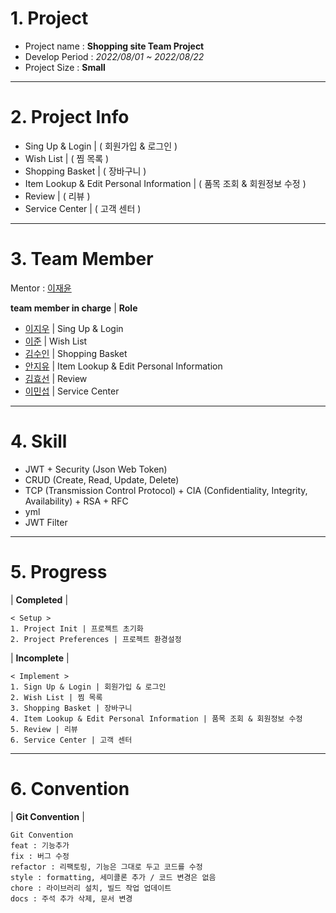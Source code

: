 <!--Header-->
# 1. Project
- Project name : **Shopping site Team Project**
- Develop Period : *2022/08/01 ~ 2022/08/22*
- Project Size : **Small**
---
# 2. Project Info
- Sing Up & Login | ( 회원가입 & 로그인 )
- Wish List | ( 찜 목록 )
- Shopping Basket | ( 장바구니 )
- Item Lookup & Edit Personal Information | ( 품목 조회 & 회원정보 수정 )
- Review | ( 리뷰 )
- Service Center | ( 고객 센터 )
---
# 3. Team Member
Mentor : [이재윤](https://github.com/sosow0212)

**team member in charge** | **Role**

- [이지우](https://github.com/CordHouse) | Sing Up & Login
- [이준](https://github.com/JuneBori) | Wish List
- [김수인](https://github.com/lsuinl) | Shopping Basket
- [안지유](https://github.com/zzzzzuuuuu) | Item Lookup & Edit Personal Information
- [김효선](https://github.com/hy5sun) | Review
- [이민섭](https://github.com/chrkb1569) | Service Center
---
# 4. Skill
- JWT + Security (Json Web Token)
- CRUD (Create, Read, Update, Delete)
- TCP (Transmission Control Protocol) + CIA (Confidentiality, Integrity, Availability) + RSA + RFC
- yml
- JWT Filter
---
# 5. Progress
| **Completed** |
```text
< Setup >
1. Project Init | 프로젝트 초기화
2. Project Preferences | 프로젝트 환경설정
```
| **Incomplete** |
```text
< Implement >
1. Sign Up & Login | 회원가입 & 로그인
2. Wish List | 찜 목록
3. Shopping Basket | 장바구니
4. Item Lookup & Edit Personal Information | 품목 조회 & 회원정보 수정
5. Review | 리뷰
6. Service Center | 고객 센터
```
---
# 6. Convention
| **Git Convention** |
```text
Git Convention
feat : 기능추가
fix : 버그 수정
refactor : 리팩토링, 기능은 그대로 두고 코드를 수정
style : formatting, 세미콜론 추가 / 코드 변경은 없음
chore : 라이브러리 설치, 빌드 작업 업데이트
docs : 주석 추가 삭제, 문서 변경
```
